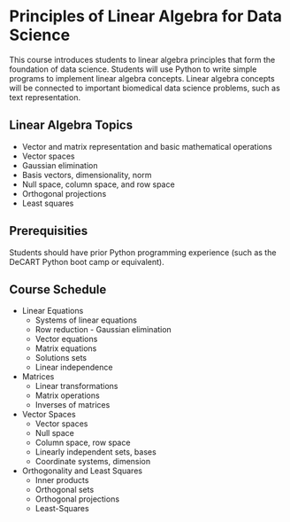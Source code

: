 # Principles of Linear Algebra for Data Science

This course introduces students to linear algebra principles that form the
foundation of data science. Students will use Python to write simple programs
to implement linear algebra concepts. Linear algebra concepts will be connected
to important biomedical data science problems, such as text representation.

## Linear Algebra Topics

* Vector and matrix representation and basic mathematical operations
* Vector spaces
* Gaussian elimination
* Basis vectors, dimensionality, norm
* Null space, column space, and row space
* Orthogonal projections
* Least squares


## Prerequisities

Students should have prior Python programming experience (such as the
DeCART Python boot camp or equivalent).

## Course Schedule

* Linear Equations
  * Systems of linear equations
  * Row reduction - Gaussian elimination
  * Vector equations
  * Matrix equations
  * Solutions sets
  * Linear independence
* Matrices
  * Linear transformations
  * Matrix operations
  * Inverses of matrices
* Vector Spaces
  * Vector spaces
  * Null space
  * Column space, row space
  * Linearly independent sets, bases
  * Coordinate systems, dimension
* Orthogonality and Least Squares
  * Inner products
  * Orthogonal sets
  * Orthogonal projections
  * Least-Squares
